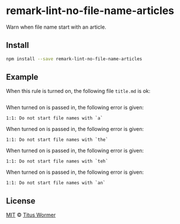 <!--This file is generated-->

# remark-lint-no-file-name-articles

Warn when file name start with an article.

## Install

```sh
npm install --save remark-lint-no-file-name-articles
```

## Example

When this rule is turned on, the following file
`title.md` is ok:

```markdown

```

When turned on is passed in, the following error is given:

```text
1:1: Do not start file names with `a`
```

When turned on is passed in, the following error is given:

```text
1:1: Do not start file names with `the`
```

When turned on is passed in, the following error is given:

```text
1:1: Do not start file names with `teh`
```

When turned on is passed in, the following error is given:

```text
1:1: Do not start file names with `an`
```

## License

[MIT](https://github.com/wooorm/remark-lint/blob/master/LICENSE) © [Titus Wormer](http://wooorm.com)
